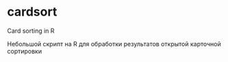 # cardsort
Card sorting in R

Небольшой скрипт на R для обработки результатов открытой карточной сортировки
